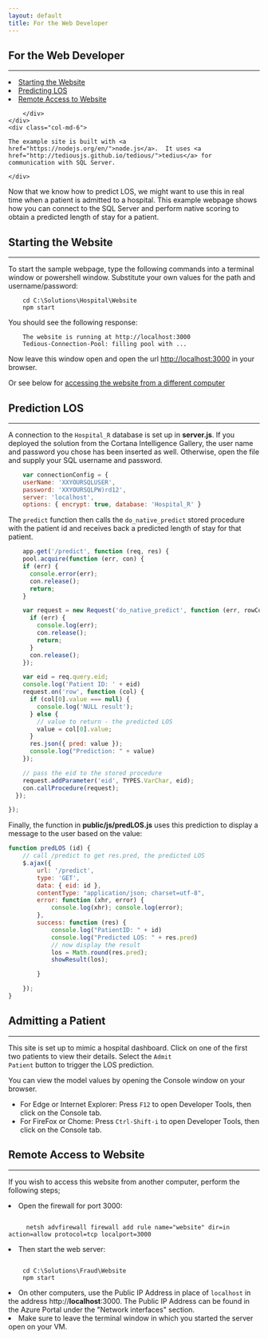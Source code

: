 ```yaml
---
layout: default
title: For the Web Developer
---
```


## For the Web Developer
------------------------------
<div class="row">
    <div class="col-md-6">
        <div class="toc">
          <li><a href="#starting">Starting the Website</a></li>
          <li><a href="#scoring">Predicting LOS</a></li>
          <li><a href="#remoteaccess">Remote Access to Website</a></li>

        </div>
    </div>
    <div class="col-md-6">

    The example site is built with <a href="https://nodejs.org/en/">node.js</a>.  It uses <a href="http://tediousjs.github.io/tedious/">tedius</a> for communication with SQL Server.  

    </div>
</div>

Now that we know how to predict LOS, we might want to use this in real time when a patient is admitted to a hospital.  This example webpage shows how you can connect to the SQL Server and perform native scoring to obtain a predicted length of stay for a patient.

<a id="starting" />

<h2>Starting the Website</h2>
<hr/>
To start the sample webpage, type the following commands into  a terminal window or powershell window.  Substitute your own values for <span class="onp">the path and </span> username/password:

```
    cd C:\Solutions\Hospital\Website
    npm start
```

You should see the following response:

```
    The website is running at http://localhost:3000
    Tedious-Connection-Pool: filling pool with ...
```

Now leave this window open and open the url [http://localhost:3000](http://localhost:3000) in your browser.  

Or see below for <a href="#remoteaccess">accessing the website from a different computer</a>

<a id="scoring" />
<h2>Prediction LOS</h2>
<hr/>

A connection to the `Hospital_R` database is set up in  **server.js**.  If you deployed the solution from the Cortana Intelligence Gallery, the user name and password you chose has been inserted as well.  Otherwise, open the file and supply your SQL username and password.

```javascript
    var connectionConfig = {
    userName: 'XXYOURSQLUSER',
    password: 'XXYOURSQLPW)rd12',
    server: 'localhost',
    options: { encrypt: true, database: 'Hospital_R' }
```

The `predict` function then calls the `do_native_predict` stored procedure with the patient id and receives back a predicted length of stay for that patient.

```javascript
    app.get('/predict', function (req, res) {
    pool.acquire(function (err, con) {
    if (err) {
      console.error(err);
      con.release();
      return;
    }

    var request = new Request('do_native_predict', function (err, rowCount) {
      if (err) {
        console.log(err);
        con.release();      
        return;
      }
      con.release();
    });

    var eid = req.query.eid;
    console.log('Patient ID: ' + eid)
    request.on('row', function (col) {
      if (col[0].value === null) {
        console.log('NULL result');
      } else {
        // value to return - the predicted LOS
        value = col[0].value;
      }
      res.json({ pred: value });
      console.log("Prediction: " + value)
    });

    // pass the eid to the stored procedure
    request.addParameter('eid', TYPES.VarChar, eid);
    con.callProcedure(request);
  });

});
```

Finally, the function in  **public/js/predLOS.js** uses this prediction to display a message to the user based on the value:

```javascript
function predLOS (id) {
    // call /predict to get res.pred, the predicted LOS
    $.ajax({
        url: '/predict',
        type: 'GET',
        data: { eid: id },
        contentType: "application/json; charset=utf-8",
        error: function (xhr, error) {
            console.log(xhr); console.log(error);
        },
        success: function (res) {
            console.log("PatientID: " + id)
            console.log("Predicted LOS: " + res.pred)
            // now display the result
            los = Math.round(res.pred);
            showResult(los);

        }

    });  
}
```


<a id="example" />
<h2> Admitting a Patient</h2>
<hr/>

This site is set up to mimic a hospital dashboard.  Click on one of the first two patients to view their details.  Select the <code>Admit Patient</code> button to trigger the LOS prediction. 

You can view the model values by opening the Console window on your browser.

* For Edge or Internet Explorer: Press `F12` to open Developer Tools, then click on the Console tab.
* For FireFox or Chome: Press `Ctrl-Shift-i` to open Developer Tools, then click on the Console tab.



<div id="remoteaccess">
<h2> Remote Access to Website</h2>
<hr/>

If you wish to access this website from another computer, perform the following steps;

<li>  Open the firewall for port 3000:
<div class="highlighter-rouge"><pre class="highlight"><code> 
     netsh advfirewall firewall add rule name="website" dir=in action=allow protocol=tcp localport=3000 
</code></pre></div>
</li>
<li>  Then start the web server:
<div class="highlighter-rouge"><pre class="highlight"><code> 
    cd C:\Solutions\Fraud\Website
    npm start
</code></pre></div>
</li>
<li> On other computers, use the Public IP Address in place of <code>localhost</code> in the address http://<strong>localhost</strong>:3000.  The Public IP Address  can be found in the Azure Portal under the "Network interfaces" section.
</li>
<li> Make sure to leave the terminal window in which you started the server open on your VM.
</li>
</div>